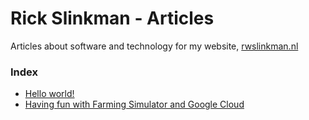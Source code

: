 # Rick Slinkman - Articles
Articles about software and technology for my website, [rwslinkman.nl](https://rwslinkman.nl)


### Index

- [Hello world!](hello-world.md)
- [Having fun with Farming Simulator and Google Cloud](online-farm-data.md)

